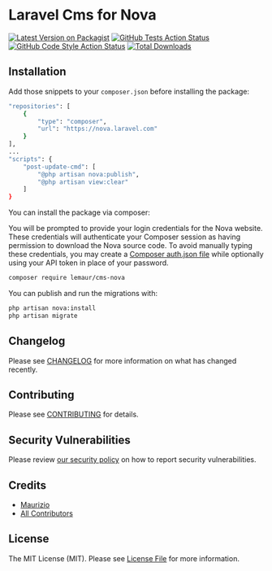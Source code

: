 # Laravel Cms for Nova

[![Latest Version on Packagist](https://img.shields.io/packagist/v/lemaur/laravel-cms-nova.svg?style=flat-square)](https://packagist.org/packages/lemaur/laravel-cms-nova)
[![GitHub Tests Action Status](https://img.shields.io/github/workflow/status/lemaur/laravel-cms-nova/run-tests?label=tests)](https://github.com/lemaur/laravel-cms-nova/actions?query=workflow%3Arun-tests+branch%3Amaster)
[![GitHub Code Style Action Status](https://img.shields.io/github/workflow/status/lemaur/laravel-cms-nova/Check%20&%20fix%20styling?label=code%20style)](https://github.com/lemaur/laravel-cms-nova/actions?query=workflow%3A"Check+%26+fix+styling"+branch%3Amaster)
[![Total Downloads](https://img.shields.io/packagist/dt/lemaur/laravel-cms-nova.svg?style=flat-square)](https://packagist.org/packages/lemaur/laravel-cms-nova)

## Installation

Add those snippets to your `composer.json` before installing the package:
```bash
"repositories": [
    {
        "type": "composer",
        "url": "https://nova.laravel.com"
    }
],
...
"scripts": {
    "post-update-cmd": [
        "@php artisan nova:publish",
        "@php artisan view:clear"
    ]
}
```

You can install the package via composer:

You will be prompted to provide your login credentials for the Nova website. 
These credentials will authenticate your Composer session as having permission to download the Nova source code. 
To avoid manually typing these credentials, you may create a [Composer auth.json file](https://getcomposer.org/doc/articles/authentication-for-private-packages.md#authentication-in-auth-json-per-project) while optionally using your API token in place of your password.

```bash
composer require lemaur/cms-nova
```

You can publish and run the migrations with:

```bash
php artisan nova:install
php artisan migrate
```

## Changelog

Please see [CHANGELOG](CHANGELOG.md) for more information on what has changed recently.

## Contributing

Please see [CONTRIBUTING](.github/CONTRIBUTING.md) for details.

## Security Vulnerabilities

Please review [our security policy](../../security/policy) on how to report security vulnerabilities.

## Credits

- [Maurizio](https://github.com/lemaur)
- [All Contributors](../../contributors)

## License

The MIT License (MIT). Please see [License File](LICENSE.md) for more information.
